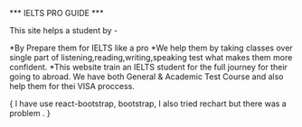 *** IELTS PRO GUIDE ***

This site helps a student by -

*By Prepare them for IELTS like a pro
*We help them by taking classes over single part of listening,reading,writing,speaking test what makes them more confident.
*This website train an IELTS student for the full journey for their going to abroad. We have both General & Academic Test Course and also help them for thei VISA proccess.

{
    I have use react-bootstrap, bootstrap, I also tried rechart but there was a problem .
}